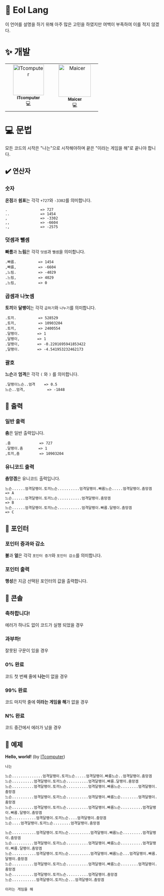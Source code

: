 # 🧊 Eol Lang 
이 언어를 설명을 하기 위해 아주 많은 고민을 하였지만 여백이 부족하여 이를 적지 않겠다.

# ✨ 개발
<table>
  <tbody>
    <tr>
      <td align="center" valign="top" width="40%"><a href="https://github.com/itcomputer11"><img src="https://avatars.githubusercontent.com/u/96653318?v=4?s=100" width="100px;" alt="ITcomputer"/><br /><sub><b>ITcomputer</b></sub></a><br /><a>💻</a></td>
      <td align="center" valign="top" width="40%"><a href="https://github.com/MAKEREKAM"><img src="https://avatars.githubusercontent.com/u/116092283?v=4?s=100" width="105px;" alt="Maicer"/><br /><sub><b>Maicer</b></sub></a><br /><a>💻</a></td>
    </tr>
  </tbody>
</table>
      

# 💻 문법 
모든 코드의 시작은 "나는"으로 시작해야하며 끝은 "이라는 게임을 해"로 끝나야 합니다.

## ✔️ 연산자
### 숫자
**온점**과 **쉼표**는 각각 `+727`와 `-3302`를 의미합니다.
```
.               => 727
..              => 1454
,               => -3302
,,              => -6604
.,              => -2575
```

### 덧셈과 뺄셈
**빠름**과 **느림**은 각각 `덧셈`과 `뺄셈`을 의미합니다.
```
.빠름.          => 1454
,빠름,          => -6604
,느림.          => -4029
.느림,          => 4029
,느림,          => 0
```

### 곱셈과 나눗셈
**토끼**와 **달팽이**는 각각 `곱하기`와 `나누기`를 의미합니다.
```
.토끼.          => 528529
,토끼,          => 10903204
.토끼,          => 2400554
.달팽이.        => 1
,달팽이,        => 1
.달팽이,        => -0.2201695941853422
,달팽이.        => -4.541953232462173   
```

### 괄호
**느슨**과 **엄격**은 각각 `(` 와 `)` 를 의미합니다.
```
.달팽이느슨..엄격    => 0.5
느슨..엄격,          => -1848
```

## 📃 출력 
### 일반 출력
**춤**은 일반 출력입니다.
```
.춤             => 727
.달팽이.춤       => 1
,토끼,춤         => 10903204
```
### 유니코드 출력
**춤망겜**은 유니코드 출력입니다.
```
느슨......엄격달팽이.토끼느슨..........엄격달팽이.빠름느슨.....엄격달팽이.춤망겜   => A
느슨......엄격달팽이.토끼느슨...........엄격달팽이.춤망겜                         => B
느슨......엄격달팽이.토끼느슨...........엄격달팽이.빠름.달팽이.춤망겜              => C
```

## 📑 포인터
### 포인터 증과와 감소
**불**과 **얼**은 각각 `포인터 증가`와 `포인터 감소`를 의미합니다.

### 포인터 출력
**행성**은 지금 선택된 포인터의 값을 출력합니다.

## 📜 콘솔
### 축하합니다!
에러가 하나도 없이 코드가 실행 되었을 경우

### 과부하!
잘못된 구문이 있을 경우

### 0% 완료
코드 첫 번째 줄에 **나는**이 없을 경우

### 99% 완료
코드 마지막 줄에 **이라는 게임을 해**가 없을 경우

### **N**% 완료
코드 중간에서 에러가 났을 경우

## 📒 예제
**Hello, world!** (by [ITcomputer](https://github.com/itcomputer11))
```
나는

느슨..............엄격달팽이.토끼느슨.....엄격달팽이.빠름느슨..엄격달팽이.춤망겜
느슨..........엄격달팽이.토끼느슨..........엄격달팽이.빠름.달팽이.춤망겜
느슨..........엄격달팽이.토끼느슨..........엄격달팽이.빠름느슨........엄격달팽이.춤망겜
느슨..........엄격달팽이.토끼느슨..........엄격달팽이.빠름느슨........엄격달팽이.춤망겜
느슨..........엄격달팽이.토끼느슨..........엄격달팽이.빠름느슨..........엄격달팽이.빠름.달팽이.춤망겜
느슨...........엄격달팽이.토끼느슨....엄격달팽이.춤망겜
느슨....엄격달팽이.토끼느슨........엄격달팽이.춤망겜

느슨...........엄격달팽이.토끼느슨..........엄격달팽이.빠름느슨.........엄격달팽이.춤망겜
느슨..........엄격달팽이.토끼느슨..........엄격달팽이.빠름느슨..........엄격달팽이.빠름.달팽이.춤망겜
느슨...........엄격달팽이.토끼느슨..........엄격달팽이.빠름느슨...엄격달팽이.빠름.달팽이.춤망겜
느슨..........엄격달팽이.토끼느슨..........엄격달팽이.빠름느슨........엄격달팽이.춤망겜
느슨..........엄격달팽이.토끼느슨..........엄격달팽이.춤망겜
느슨...........엄격달팽이.토끼느슨...엄격달팽이.춤망겜

이라는 게임을 해
```
